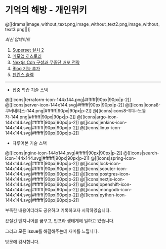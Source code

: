 # 기억의 해방 - 개인위키

@[[drama|image_without_text.png,image_without_text2.png,image_without_text3.png||]]

_최신 업데이트_

1. [Superset 설치 2](http://bluesnite.xyz/4.%20%EB%AA%A8%EB%8B%88%ED%84%B0%EB%A7%81%20%EB%B0%8F%20%EC%8B%9C%EA%B0%81%ED%99%94/superset/Superset%20%EC%84%A4%EC%B9%98%202%20(02-20))
2. [메모앱 히스토리](http://bluesnite.xyz/6.%20%EA%B0%9C%EC%9D%B8%20%EB%B0%8F%20%EB%B8%94%EB%A1%9C%EA%B7%B8%20%EA%B4%80%EB%A6%AC/%EC%98%B5%EC%8B%9C%EB%94%94%EC%96%B8/%EB%A9%94%EB%AA%A8%EC%95%B1%20%ED%9E%88%EC%8A%A4%ED%86%A0%EB%A6%AC/)
3. [Nextjs Cdn 구성과 무중단 배포 전략](http://bluesnite.xyz/1.%20개발%20및%20배포%20도구/nextjs/Nextjs%20Cdn%20구성과%20무중단%20배포%20전략/#cdn)
4. [Blog 기능 추가](http://bluesnite.xyz/blog/)
5. [젠킨스 슬랙](http://bluesnite.xyz/1.%20%EA%B0%9C%EB%B0%9C%20%EB%B0%8F%20%EB%B0%B0%ED%8F%AC%20%EB%8F%84%EA%B5%AC/jenkins/%EC%A0%A0%ED%82%A8%EC%8A%A4%20%EC%8A%AC%EB%9E%99/)
---

- 집중 학습 기술 스택

@[[icons|terraform-icon-144x144.png|#ffffff|90px|90px|p-2]]
@[[icons|server-icon-144x144.svg|#ffffff|90px|90px|p-2]]
@[[icons|icons8-쿠버네티스-144.png|#ffffff|90px|90px|p-2]]
@[[icons|icons8-부두-노동자-144.png|#ffffff|90px|90px|p-2]]
@[[icons|argo-icon-144x144.svg|#ffffff|90px|90px|p-2]]
@[[icons|jenkins-icon-144x144.svg|#ffffff|90px|90px|p-2]]
@[[icons|linux-icon-144x144.svg|#ffffff|90px|90px|p-2]]

- 다루어본 기술 스택

@[[icons|nginx-icon-144x144.svg|#ffffff|90px|90px|p-2]]
@[[icons|search-icon-144x144.svg|#ffffff|90px|90px|p-2]]
@[[icons|spring-icon-144x144.svg|#ffffff|90px|90px|p-2]]
@[[icons|lock-icon-144x144.svg|#ffffff|90px|90px|p-2]]
@[[icons|scouter-icon-144x144.svg|#ffffff|90px|90px|p-2]]
@[[icons|postgres-icon-144x144.svg|#ffffff|90px|90px|p-2]]
@[[icons|nextjs-icon-144x144.svg|#ffffff|90px|90px|p-2]]
@[[icons|openshift-icon-144x144.svg|#ffffff|90px|90px|p-2]]
@[[icons|mongodb-icon-144x144.svg|#ffffff|90px|90px|p-2]]
@[[icons|python-icon-144x144.svg|#ffffff|90px|90px|p-2]]

부족한 내용이더라도 공유하고 기록하고자 시작하였습니다.

끈질긴 엔지니어를 꿈꾸고, 인프라 생태계에 일하고 있습니다.

그리고 모든 issue를 해결해주는데 재미를 느낍니다.

방문에 감사합니다.
